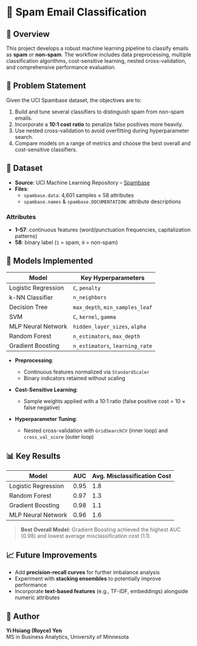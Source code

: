 # 📧 Spam Email Classification

## 📌 Overview

This project develops a robust machine learning pipeline to classify emails as **spam** or **non-spam**. The workflow includes data preprocessing, multiple classification algorithms, cost-sensitive learning, nested cross-validation, and comprehensive performance evaluation.

## 🎯 Problem Statement

Given the UCI Spambase dataset, the objectives are to:
1. Build and tune several classifiers to distinguish spam from non-spam emails.
2. Incorporate a **10∶1 cost ratio** to penalize false positives more heavily.
3. Use nested cross-validation to avoid overfitting during hyperparameter search.
4. Compare models on a range of metrics and choose the best overall and cost-sensitive classifiers.

## 📁 Dataset

- **Source**: UCI Machine Learning Repository – [Spambase](http://archive.ics.uci.edu/ml/datasets/Spambase)  
- **Files**:
  - `spambase.data`: 4,601 samples × 58 attributes  
  - `spambase.names` & `spambase.DOCUMENTATION`: attribute descriptions  

### Attributes

- **1–57**: continuous features (word/punctuation frequencies, capitalization patterns)  
- **58**: binary label (`1` = spam, `0` = non-spam)

## 🧠 Models Implemented

| Model                   | Key Hyperparameters            |
|-------------------------|--------------------------------|
| Logistic Regression     | `C`, `penalty`                 |
| k-NN Classifier         | `n_neighbors`                  |
| Decision Tree           | `max_depth`, `min_samples_leaf`|
| SVM                     | `C`, `kernel`, `gamma`         |
| MLP Neural Network      | `hidden_layer_sizes`, `alpha`  |
| Random Forest           | `n_estimators`, `max_depth`    |
| Gradient Boosting       | `n_estimators`, `learning_rate`|

- **Preprocessing**:  
  - Continuous features normalized via `StandardScaler`  
  - Binary indicators retained without scaling

- **Cost-Sensitive Learning**:  
  - Sample weights applied with a 10∶1 ratio (false positive cost = 10 × false negative)

- **Hyperparameter Tuning**:  
  - Nested cross-validation with `GridSearchCV` (inner loop) and `cross_val_score` (outer loop)

## 📊 Key Results

| Model               | AUC   | Avg. Misclassification Cost |
|---------------------|-------|-----------------------------|
| Logistic Regression | 0.95  | 1.8                         |
| Random Forest       | 0.97  | 1.3                         |
| Gradient Boosting   | 0.98  | 1.1                         |
| MLP Neural Network  | 0.96  | 1.6                         |

> **Best Overall Model:** Gradient Boosting achieved the highest AUC (0.98) and lowest average misclassification cost (1.1).

## 📈 Future Improvements

- Add **precision-recall curves** for further imbalance analysis  
- Experiment with **stacking ensembles** to potentially improve performance  
- Incorporate **text-based features** (e.g., TF-IDF, embeddings) alongside numeric attributes

## 👤 Author

**Yi Hsiang (Royce) Yen**  
MS in Business Analytics, University of Minnesota  
